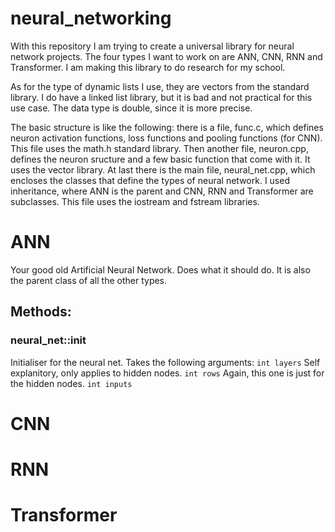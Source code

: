 # neural_networking
With this repository I am trying to create a universal library for neural network projects. The four types I want to work on are ANN, CNN, RNN and Transformer. I am making this library to do research for my school.

As for the type of dynamic lists I use, they are vectors from the standard library. I do have a linked list library, but it is bad and not practical for this use case. The data type is double, since it is more precise.

The basic structure is like the following: there is a file, func.c, which defines neuron activation functions, loss functions and pooling functions (for CNN). This file uses the math.h standard library. Then another file, neuron.cpp, defines the neuron sructure and a few basic function that come with it. It uses the vector library. At last there is the main file, neural_net.cpp, which encloses the classes that define the types of neural network. I used inheritance, where ANN is the parent and CNN, RNN and Transformer are subclasses. This file uses the iostream and fstream libraries. 

# ANN
Your good old Artificial Neural Network. Does what it should do. It is also the parent class of all the other types.
## Methods:
### neural_net::init
  Initialiser for the neural net. Takes the following arguments:
  `int layers`    Self explanitory, only applies to hidden nodes.
  `int rows`      Again, this one is just for the hidden nodes.
  `int inputs`

# CNN

# RNN

# Transformer
